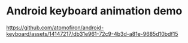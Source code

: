 # Android keyboard animation demo

https://github.com/atomofiron/android-keyboard/assets/14147217/db31e961-72c9-4b3d-a81e-9685d10bdf15

